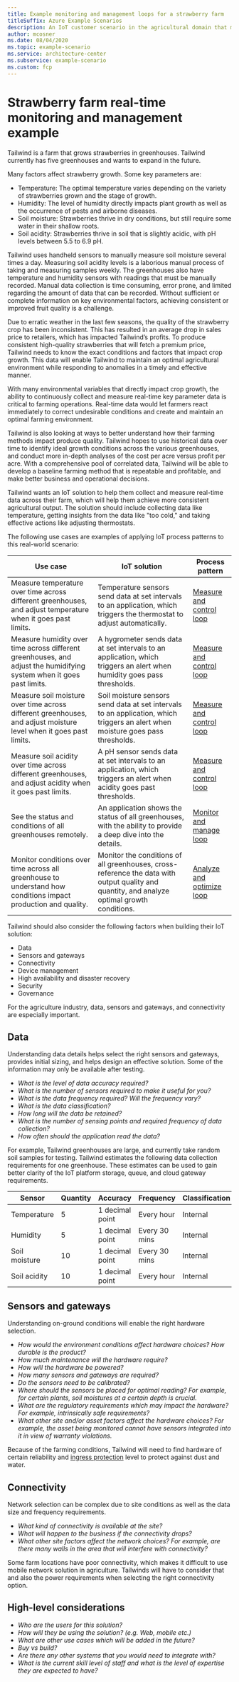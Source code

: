 ```yaml
---
title: Example monitoring and management loops for a strawberry farm
titleSuffix: Azure Example Scenarios
description: An IoT customer scenario in the agricultural domain that monitors and manages greenhouse conditions in real-time.
author: mcosner
ms.date: 08/04/2020
ms.topic: example-scenario
ms.service: architecture-center
ms.subservice: example-scenario
ms.custom: fcp
---
```


# Strawberry farm real-time monitoring and management example

Tailwind is a farm that grows strawberries in greenhouses. Tailwind currently has five greenhouses and wants to expand in the future.

Many factors affect strawberry growth. Some key parameters are:
- Temperature: The optimal temperature varies depending on the variety of strawberries grown and the stage of growth.
- Humidity: The level of humidity directly impacts plant growth as well as the occurrence of pests and airborne diseases.
- Soil moisture: Strawberries thrive in dry conditions, but still require some water in their shallow roots.
- Soil acidity: Strawberries thrive in soil that is slightly acidic, with pH levels between 5.5 to 6.9 pH.

Tailwind uses handheld sensors to manually measure soil moisture several times a day. Measuring soil acidity levels is a laborious manual process of taking and measuring samples weekly. The greenhouses also have temperature and humidity sensors with readings that must be manually recorded. Manual data collection is time consuming, error prone, and limited regarding the amount of data that can be recorded. Without sufficient or complete information on key environmental factors, achieving consistent or improved fruit quality is a challenge.

Due to erratic weather in the last few seasons, the quality of the strawberry crop has been inconsistent. This has resulted in an average drop in sales price to retailers, which has impacted Tailwind’s profits. To produce consistent high-quality strawberries that will fetch a premium price, Tailwind needs to know the exact conditions and factors that impact crop growth. This data will enable Tailwind to maintain an optimal agricultural environment while responding to anomalies in a timely and effective manner.

With many environmental variables that directly impact crop growth, the ability to continuously collect and measure real-time key parameter data is critical to farming operations. Real-time data would let farmers react immediately to correct undesirable conditions and create and maintain an optimal farming environment.

Tailwind is also looking at ways to better understand how their farming methods impact produce quality. Tailwind hopes to use historical data over time to identify ideal growth conditions across the various greenhouses, and conduct more in-depth analyses of the cost per acre versus profit per acre. With a comprehensive pool of correlated data, Tailwind will be able to develop a baseline farming method that is repeatable and profitable, and make better business and operational decisions.

Tailwind wants an IoT solution to help them collect and measure real-time data across their farm, which will help them achieve more consistent agricultural output. The solution should include collecting data like temperature, getting insights from the data like "too cold," and taking effective actions like adjusting thermostats. 

The following use cases are examples of applying IoT process patterns to this real-world scenario:

Use case|IoT solution|Process pattern
--- | --- | ---
Measure temperature over time across different greenhouses, and adjust temperature when it goes past limits.|Temperature sensors send data at set intervals to an application, which triggers the thermostat to adjust automatically.|[Measure and control loop](measure-and-control-loop.md)
Measure humidity over time across different greenhouses, and adjust the humidifying system when it goes past limits.|A hygrometer sends data at set intervals to an application, which triggers an alert when humidity goes pass thresholds.|[Measure and control loop](measure-and-control-loop.md)
Measure soil moisture over time across different greenhouses, and adjust moisture level when it goes past limits.|Soil moisture sensors send data at set intervals to an application, which triggers an alert when moisture goes pass thresholds.|[Measure and control loop](measure-and-control-loop.md)
Measure soil acidity over time across different greenhouses, and adjust acidity when it goes past limits.|A pH sensor sends data at set intervals to an application, which triggers an alert when acidity goes past thresholds.|[Measure and control loop](./measure-and-control-loop.md)
See the status and conditions of all greenhouses remotely.|An application shows the status of all greenhouses, with the ability to provide a deep dive into the details.|[Monitor and manage loop](monitor-and-manage-loop.md)
Monitor conditions over time across all greenhouse to understand how conditions impact production and quality.|Monitor the conditions of all greenhouses, cross-reference the data with output quality and quantity, and analyze optimal growth conditions.|[Analyze and optimize loop](analyze-and-optimize-loop.md)

Tailwind should also consider the following factors when building their IoT solution:
- Data
- Sensors and gateways
- Connectivity
- Device management
- High availability and disaster recovery
- Security
- Governance

For the agriculture industry, data, sensors and gateways, and connectivity are especially important.

## Data

Understanding data details helps select the right sensors and gateways, provides initial sizing, and helps design an effective solution. Some of the information may only be available after testing.

-   *What is the level of data accuracy required?*
-   *What is the number of sensors required to make it useful for you?*
-   *What is the data frequency required? Will the frequency vary?*
-   *What is the data classification?*
-   *How long will the data be retained?*
-   *What is the number of sensing points and required frequency of data collection?*
-   *How often should the application read the data?*

For example, Tailwind greenhouses are large, and currently take random soil samples for testing. Tailwind estimates the following data collection requirements for one greenhouse. These estimates can be used to gain better clarity of the IoT platform storage, queue, and cloud gateway requirements.

Sensor|Quantity|Accuracy|Frequency|Classification|Retention|
--- | --- | --- | --- | --- | ---|
Temperature | 5 | 1 decimal point | Every hour | Internal | At least 3 years|
Humidity | 5 | 1 decimal point | Every 30 mins | Internal | At least 3 years|
Soil moisture | 10 | 1 decimal point | Every 30 mins | Internal | At least 3 years|
Soil acidity | 10 | 1 decimal point | Every hour | Internal | At least 3 years|

## Sensors and gateways

Understanding on-ground conditions will enable the right hardware selection.

-   *How would the environment conditions affect hardware choices? How durable is the product?*
-   *How much maintenance will the hardware require?*
-   *How will the hardware be powered?*
-   *How many sensors and gateways are required?*
-   *Do the sensors need to be calibrated?*
-   *Where should the sensors be placed for optimal reading? For example, for certain plants, soil moistures at a certain depth is crucial.*
-   *What are the regulatory requirements which may impact the hardware? For example, intrinsically safe requirements?*
-   *What other site and/or asset factors affect the hardware choices? For example, the asset being monitored cannot have sensors integrated into it in view of warranty violations.*

Because of the farming conditions, Tailwind will need to find hardware of certain reliability and [ingress protection](https://en.wikipedia.org/wiki/IP_Code) level to protect against dust and water.

## Connectivity

Network selection can be complex due to site conditions as well as the data size and frequency requirements. 

-   *What kind of connectivity is available at the site?*
-   *What will happen to the business if the connectivity drops?*
-   *What other site factors affect the network choices? For example, are there many walls in the area that will interfere with connectivity?*

Some farm locations have poor connectivity, which makes it difficult to use mobile network solution in agriculture. Tailwinds will have to consider that and also the power requirements when selecting the right connectivity option.

## High-level considerations

-   *Who are the users for this solution?*
-   *How will they be using the solution? (e.g. Web, mobile etc.)*
-   *What are other use cases which will be added in the future?*
-   *Buy vs build?*
-   *Are there any other systems that you would need to integrate with?*
-   *What is the current skill level of staff and what is the level of expertise they are expected to have?*
